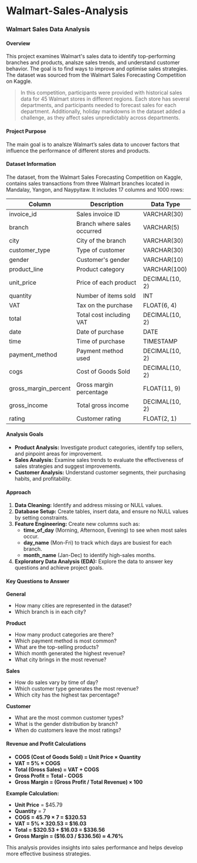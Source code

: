 # Walmart-Sales-Analysis


### Walmart Sales Data Analysis

#### Overview

This project examines Walmart's sales data to identify top-performing branches and products, analsze sales trends, and understand customer behavior. The goal is to find ways to improve and optimise sales strategies. The dataset was sourced from the Walmart Sales Forecasting Competition on Kaggle.

> In this competition, participants were provided with historical sales data for 45 Walmart stores in different regions. Each store has several departments, and participants needed to forecast sales for each department. Additionally, holiday markdowns in the dataset added a challenge, as they affect sales unpredictably across departments.

#### Project Purpose

The main goal is to analsze Walmart’s sales data to uncover factors that influence the performance of different stores and products.

#### Dataset Information

The dataset, from the Walmart Sales Forecasting Competition on Kaggle, contains sales transactions from three Walmart branches located in Mandalay, Yangon, and Naypyitaw. It includes 17 columns and 1000 rows:

| Column              | Description                                      | Data Type         |
|---------------------|--------------------------------------------------|-------------------|
| invoice_id          | Sales invoice ID                                 | VARCHAR(30)       |
| branch              | Branch where sales occurred                      | VARCHAR(5)        |
| city                | City of the branch                               | VARCHAR(30)       |
| customer_type       | Type of customer                                 | VARCHAR(30)       |
| gender              | Customer's gender                                | VARCHAR(10)       |
| product_line        | Product category                                 | VARCHAR(100)      |
| unit_price          | Price of each product                            | DECIMAL(10, 2)    |
| quantity            | Number of items sold                             | INT               |
| VAT                 | Tax on the purchase                              | FLOAT(6, 4)       |
| total               | Total cost including VAT                         | DECIMAL(10, 2)    |
| date                | Date of purchase                                 | DATE              |
| time                | Time of purchase                                 | TIMESTAMP         |
| payment_method      | Payment method used                              | DECIMAL(10, 2)    |
| cogs                | Cost of Goods Sold                               | DECIMAL(10, 2)    |
| gross_margin_percent| Gross margin percentage                          | FLOAT(11, 9)      |
| gross_income        | Total gross income                               | DECIMAL(10, 2)    |
| rating              | Customer rating                                  | FLOAT(2, 1)       |

#### Analysis Goals

- **Product Analysis:** Investigate product categories, identify top sellers, and pinpoint areas for improvement.
- **Sales Analysis:** Examine sales trends to evaluate the effectiveness of sales strategies and suggest improvements.
- **Customer Analysis:** Understand customer segments, their purchasing habits, and profitability.

#### Approach

1. **Data Cleaning:** Identify and address missing or NULL values.
2. **Database Setup:** Create tables, insert data, and ensure no NULL values by setting constraints.
3. **Feature Engineering:** Create new columns such as:
   - **time_of_day** (Morning, Afternoon, Evening) to see when most sales occur.
   - **day_name** (Mon-Fri) to track which days are busiest for each branch.
   - **month_name** (Jan-Dec) to identify high-sales months.
4. **Exploratory Data Analysis (EDA):** Explore the data to answer key questions and achieve project goals.

#### Key Questions to Answer

**General**
- How many cities are represented in the dataset?
- Which branch is in each city?

**Product**
- How many product categories are there?
- Which payment method is most common?
- What are the top-selling products?
- Which month generated the highest revenue?
- What city brings in the most revenue?

**Sales**
- How do sales vary by time of day?
- Which customer type generates the most revenue?
- Which city has the highest tax percentage?

**Customer**
- What are the most common customer types?
- What is the gender distribution by branch?
- When do customers leave the most ratings?

#### Revenue and Profit Calculations

- **COGS (Cost of Goods Sold) = Unit Price × Quantity**
- **VAT = 5% × COGS**
- **Total (Gross Sales) = VAT + COGS**
- **Gross Profit = Total - COGS**
- **Gross Margin = (Gross Profit / Total Revenue) × 100**

**Example Calculation:**

- **Unit Price** = $45.79
- **Quantity** = 7
- **COGS = 45.79 × 7 = $320.53**
- **VAT = 5% × 320.53 = $16.03**
- **Total = $320.53 + $16.03 = $336.56**
- **Gross Margin = ($16.03 / $336.56) ≈ 4.76%**

This analysis provides insights into sales performance and helps develop more effective business strategies.

